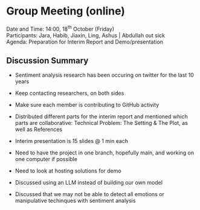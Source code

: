 # Group Meeting (online)
Date and Time: 14:00, 18<sup>th</sup> October (Friday)\
Participants: Jara, Habib, Jiaxin, Ling, Ashus | Abdullah out sick\
Agenda: Preparation for Interim Report and Demo/presentation
## Discussion Summary
- Sentiment analysis research has been occuring on twitter for the last 10 years
- Keep contacting researchers, on both sides
- Make sure each member is contributing to GitHub activity
- Distributed different parts for the interim report and mentioned which parts are collaborative: Technical Problem: The Setting & The Plot, as well as References

- Interim presentation is 15 slides @ 1 min each
- Need to have the project in one branch, hopefully main, and working on one computer if possible
- Need to look at hosting solutions for demo
- Discussed using an LLM instead of building our own model
- Discussed that we may not be able to detect all emotions or manipulative techinques with sentiment analysis
